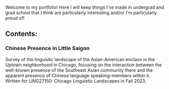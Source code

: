 Welcome to my portfolio! Here I will keep things I've made in undergrad and grad school that I think are particularly interesting and/or I'm particularly proud of!

## Contents:

### Chinese Presence in Little Saigon
Survey of the linguistic landscape of the Asian-American enclave in the Uptown neighborhood in Chicago, focusing on the interaction between the well-known presence of the Southeast Asian community there and the apparent presence of Chinese language speaking-members within it. Written for LING27150: Chicago Linguistic Landscapes in Fall 2023.
